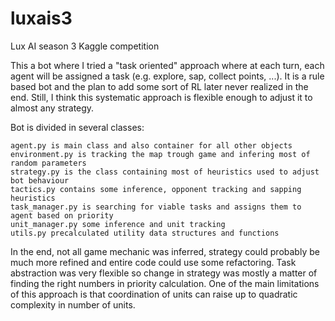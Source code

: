 # luxais3
Lux AI season 3 Kaggle competition



This a bot where I tried a "task oriented" approach where at each turn, each agent will be assigned a task (e.g. explore, sap, collect points, ...). It is a rule based bot and the plan to add some sort of RL later never realized in the end. Still, I think this systematic approach is flexible enough to adjust it to almost any strategy.

Bot is divided in several classes:

    agent.py is main class and also container for all other objects
    environment.py is tracking the map trough game and infering most of random parameters
    strategy.py is the class containing most of heuristics used to adjust bot behaviour
    tactics.py contains some inference, opponent tracking and sapping heuristics
    task_manager.py is searching for viable tasks and assigns them to agent based on priority
    unit_manager.py some inference and unit tracking
    utils.py precalculated utility data structures and functions

In the end, not all game mechanic was inferred, strategy could probably be much more refined and entire code could use some refactoring. Task abstraction was very flexible so change in strategy was mostly a matter of finding the right numbers in priority calculation. One of the main limitations of this approach is that coordination of units can raise up to quadratic complexity in number of units.

